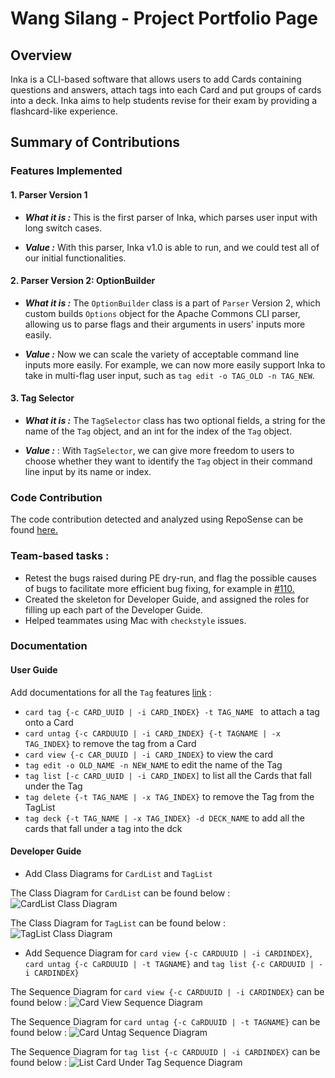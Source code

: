 # Wang Silang - Project Portfolio Page

## Overview

Inka is a CLI-based software that allows users to add Cards containing questions and answers, attach tags into each Card
and put groups of cards into a deck. Inka aims to help students revise for their exam by providing a flashcard-like
experience.

## Summary of Contributions

### Features Implemented

#### 1. Parser Version 1

- ***What it is :***
  This is the first parser of Inka, which parses user input with long switch cases.

- ***Value :***
  With this parser, Inka v1.0 is able to run, and we could test all of our initial functionalities.

#### 2. Parser Version 2: OptionBuilder

- ***What it is :*** 
  The `OptionBuilder` class is a part of `Parser` Version 2, which custom builds `Options` object for the Apache Commons CLI parser, 
  allowing us to parse flags and their arguments in users' inputs more easily.

- ***Value :*** 
  Now we can scale the variety of acceptable command line inputs more easily. For example, we can now more easily support Inka to 
  take in multi-flag user input, such as `tag edit -o TAG_OLD -n TAG_NEW`.

#### 3. Tag Selector

- ***What it is :***
  The `TagSelector` class has two optional fields, a string for the name of the `Tag` object, and an int for the index of the `Tag` 
  object. 

- ***Value :*** : 
  With `TagSelector`, we can give more freedom to users to choose whether they want to identify the `Tag` object in their command line
  input by its name or index.

### Code Contribution

The code contribution detected and analyzed using RepoSense can be
found [here.](https://nus-cs2113-ay2223s2.github.io/tp-dashboard/?search=Wang&sort=groupTitle&sortWithin=title&timeframe=commit&mergegroup=&groupSelect=groupByRepos&breakdown=true&checkedFileTypes=docs~test-code~other~functional-code&since=2023-02-17&tabOpen=true&tabType=authorship&tabAuthor=JangusRoundstone&tabRepo=AY2223S2-CS2113-F10-1%2Ftp%5Bmaster%5D&authorshipIsMergeGroup=false&authorshipFileTypes=docs~test-code~functional-code&authorshipIsBinaryFileTypeChecked=false&authorshipIsIgnoredFilesChecked=false)

### Team-based tasks :

- Retest the bugs raised during PE dry-run, and flag the possible causes of bugs to facilitate more efficient bug fixing, for example in
[#110.](https://github.com/AY2223S2-CS2113-F10-1/tp/issues/110)
- Created the skeleton for Developer Guide, and assigned the roles for filling up each part of the Developer Guide.
- Helped teammates using Mac with `checkstyle` issues.

### Documentation

#### User Guide

Add documentations for all the `Tag` features [link](https://github.com/AY2223S2-CS2113-F10-1/tp/pull/91/files) :

- `card tag {-c CARD_UUID | -i CARD_INDEX} -t TAG_NAME ` to attach a tag onto a Card
- `card untag {-c CARDUUID | -i CARD_INDEX} {-t TAGNAME | -x TAG_INDEX}` to remove the tag from a Card
- `card view {-c CAR_DUUID | -i CARD_INDEX}` to view the card
- `tag edit -o OLD_NAME -n NEW_NAME` to edit the name of the Tag
- `tag list [-c CARD_UUID | -i CARD_INDEX]` to list all the Cards that fall under the Tag
- `tag delete {-t TAG_NAME | -x TAG_INDEX}` to remove the Tag from the TagList
- `tag deck {-t TAG_NAME | -x TAG_INDEX} -d DECK_NAME` to add all the cards that fall under a tag into the dck

#### Developer Guide

- Add Class Diagrams for `CardList` and `TagList`

The Class Diagram for `CardList` can be found below :
![CardList Class Diagram](../img/CardListClass.svg)

The Class Diagram for `TagList` can be found below :
![TagList Class Diagram](../img/TagListClass.svg)

- Add Sequence Diagram for `card view {-c CARDUUID | -i CARDINDEX}`, `card untag {-c CaRDUUID | -t TAGNAME}`
  and `tag list {-c CARDUUID | -i CARDINDEX}`

The Sequence Diagram for `card view {-c CARDUUID | -i CARDINDEX}` can be found below :
![Card View Sequence Diagram](../img/CardViewSequence.png)

The Sequence Diagram for `card untag {-c CaRDUUID | -t TAGNAME}` can be found below :
![Card Untag Sequence Diagram](../img/CardUntagSequence.png)

The Sequence Diagram for `tag list {-c CARDUUID | -i CARDINDEX}` can be found below :
![List Card Under Tag Sequence Diagram](../img/ListCardsUnderTagSequence.png)







